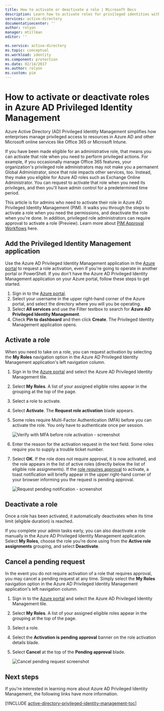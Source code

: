 ```yaml
---
title: How to activate or deactivate a role | Microsoft Docs
description: Learn how to activate roles for privileged identities with the Azure Privileged Identity Management application.
services: active-directory
documentationcenter: ''
author: rolyon
manager: mtillman
editor: ''

ms.service: active-directory
ms.topic: conceptual
ms.workload: identity
ms.component: protection
ms.date: 02/14/2017
ms.author: rolyon
ms.custom: pim
---
```

# How to activate or deactivate roles in Azure AD Privileged Identity Management
Azure Active Directory (AD) Privileged Identity Management simplifies how enterprises manage privileged access to resources in Azure AD and other Microsoft online services like Office 365 or Microsoft Intune.  

If you have been made eligible for an administrative role, that means you can activate that role when you need to perform privileged actions. For example, if you occasionally manage Office 365 features, your organization's privileged role administrators may not make you a permanent Global Administrator, since that role impacts other services, too. Instead, they make you eligible for Azure AD roles such as Exchange Online Administrator. You can request to activate that role when you need its privileges, and then you'll have admin control for a predetermined time period.

This article is for admins who need to activate their role in Azure AD Privileged Identity Management (PIM). It walks you through the steps to activate a role when you need the permissions, and deactivate the role when you're done. In addition, privileged role administrators can require approval to activate a role (Preview). Learn more about [PIM Approval Workflows](./privileged-identity-management/azure-ad-pim-approval-workflow.md) here.

## Add the Privileged Identity Management application
Use the Azure AD Privileged Identity Management application in the [Azure portal](https://portal.azure.com/) to request a role activation, even if you're going to operate in another portal or PowerShell. If you don't have the Azure AD Privileged Identity Management application on your Azure portal, follow these steps to get started.

1. Sign in to the [Azure portal](https://portal.azure.com/).
2. Select your username in the upper right-hand corner of the Azure portal, and select the directory where you will you be operating.
3. Select **All services** and use the Filter textbox to search for **Azure AD Privileged Identity Management**.
4. Check **Pin to dashboard** and then click **Create**. The Privileged Identity Management application opens.

## Activate a role
When you need to take on a role, you can request activation by selecting the **My Roles** navigation option in the Azure AD Privileged Identity Management application's left navigation column.

1. Sign in to the [Azure portal](https://portal.azure.com/) and select the Azure AD Privileged Identity Management tile.
2. Select **My Roles**. A list of your assigned eligible roles appear in the grouping at the top of the page.
3. Select a role to activate.
4. Select **Activate**. The **Request role activation** blade appears.
5. Some roles require Multi-Factor Authentication (MFA) before you can activate the role. You only have to authenticate once per session.
   
    ![Verify with MFA before role activation - screenshot][2]
6. Enter the reason for the activation request in the text field.  Some roles require you to supply a trouble ticket number.
7. Select **OK**.  If the role does not require approval, it is now activated, and the role appears in the list of active roles (directly below the list of eligible role assignments). If the [role requires approval](./privileged-identity-management/azure-ad-pim-approval-workflow.md) to activate, a toast notification will briefly appear in the upper right-hand corner of your browser informing you the request is pending approval.

    ![Request pending notification - screenshot][3]

## Deactivate a role
Once a role has been activated, it automatically deactivates when its time limit (eligible duration) is reached.

If you complete your admin tasks early, you can also deactivate a role manually in the Azure AD Privileged Identity Management application.  Select **My Roles**, choose the role you're done using from the **Active role assignments** grouping, and select **Deactivate**.  

## Cancel a pending request
In the event you do not require activation of a role that requires approval, you may cancel a pending request at any time. Simply select the **My Roles** navigation option in the Azure AD Privileged Identity Management application's left navigation column.

1. Sign in to the [Azure portal](https://portal.azure.com/) and select the Azure AD Privileged Identity Management tile.
2. Select **My Roles**. A list of your assigned eligible roles appear in the grouping at the top of the page.
3. Select a role.
4. Select the **Activation is pending approval** banner on the role activation details blade.
5. Select **Cancel** at the top of the **Pending approval** blade.

   ![Cancel pending request screenshot][4]

## Next steps
If you're interested in learning more about Azure AD Privileged Identity Management, the following links have more information.

[!INCLUDE [active-directory-privileged-identity-management-toc](../../includes/active-directory-privileged-identity-management-toc.md)]

<!--Image references-->

[1]: ./media/active-directory-privileged-identity-management-configure/PIM_EnablePim.png
[2]: ./media/active-directory-privileged-identity-management-how-to-activate-role/PIM_activation_MFA.png
[3]: ./media/active-directory-privileged-identity-management-how-to-activate-role/PIM_Request_Pending_Toast2.png
[4]: ./media/active-directory-privileged-identity-management-how-to-activate-role/PIM_Request_Pending_Banner_Cancel.png
